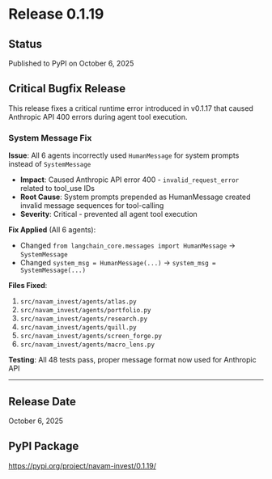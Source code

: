 # Release 0.1.19

## Status
Published to PyPI on October 6, 2025

## Critical Bugfix Release

This release fixes a critical runtime error introduced in v0.1.17 that caused Anthropic API 400 errors during agent tool execution.

### System Message Fix

**Issue**: All 6 agents incorrectly used `HumanMessage` for system prompts instead of `SystemMessage`
- **Impact**: Caused Anthropic API error 400 - `invalid_request_error` related to tool_use IDs
- **Root Cause**: System prompts prepended as HumanMessage created invalid message sequences for tool-calling
- **Severity**: Critical - prevented all agent tool execution

**Fix Applied** (All 6 agents):
- Changed `from langchain_core.messages import HumanMessage` → `SystemMessage`
- Changed `system_msg = HumanMessage(...)` → `system_msg = SystemMessage(...)`

**Files Fixed**:
1. `src/navam_invest/agents/atlas.py`
2. `src/navam_invest/agents/portfolio.py`
3. `src/navam_invest/agents/research.py`
4. `src/navam_invest/agents/quill.py`
5. `src/navam_invest/agents/screen_forge.py`
6. `src/navam_invest/agents/macro_lens.py`

**Testing**: All 48 tests pass, proper message format now used for Anthropic API

---

## Release Date
October 6, 2025

## PyPI Package
https://pypi.org/project/navam-invest/0.1.19/
